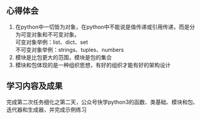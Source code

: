 ## 心得体会<br> ##
1. 在python中一切皆为对象，在python中不能说是值传递或引用传递，而是分为可变对象和不可变对象。<br>
可变对象举例：list、dict、set<br>
不可变对象举例：strings、tuples、numbers<br>
2. 模块是比包更大的范围，模块是包的集合<br>
3. 模块和包体现的是一种组织思想，有好的组织才能有好的架构设计<br>

## 学习内容及成果<br> ##
完成第二次任务细化之第二天，公众号快学python3的函数、类基础、模块和包、迭代器和生成器，并完成示例练习